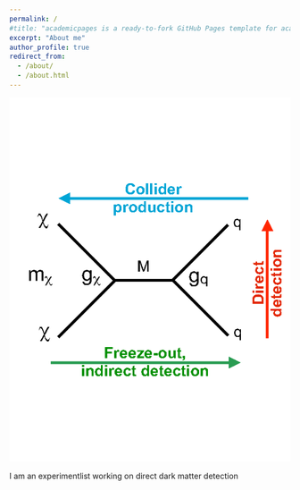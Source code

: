 ```yaml
---
permalink: /
#title: "academicpages is a ready-to-fork GitHub Pages template for academic personal websites"
excerpt: "About me"
author_profile: true
redirect_from:
  - /about/
  - /about.html
---
```

![pic](../images/Feynman.png)


I am an experimentlist working on direct dark matter detection
